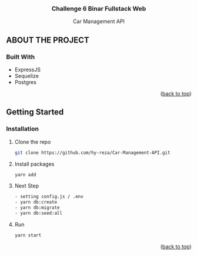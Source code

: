 <div id="top"></div>

<br />
<div align="center">
  <h3 align="center">Challenge 6 Binar Fullstack Web</h3>

  <p align="center">Car Management API</p>
</div>

## ABOUT THE PROJECT


### Built With

- ExpressJS
- Sequelize
- Postgres


<p align="right">(<a href="#top">back to top</a>)</p>


## Getting Started

### Installation

1. Clone the repo
   ```sh
   git clone https://github.com/hy-reza/Car-Management-API.git
   ```
2. Install packages
   ```sh
   yarn add
   ```
3. Next Step

   ```sh
   - setting config.js / .env
   - yarn db:create
   - yarn db:migrate
   - yarn db:seed:all
   ```

4. Run
   ```sh
   yarn start
   ```

<p align="right">(<a href="#top">back to top</a>)</p>
